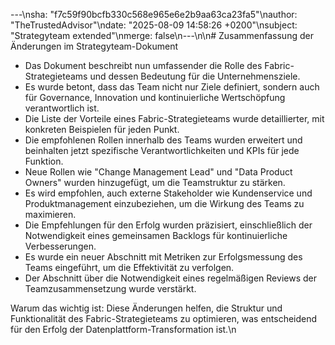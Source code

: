 ---\nsha: "f7c59f90bcfb330c568e965e6e2b9aa63ca23fa5"\nauthor: "TheTrustedAdvisor"\ndate: "2025-08-09 14:58:26 +0200"\nsubject: "Strategyteam extended"\nmerge: false\n---\n\n# Zusammenfassung der Änderungen im Strategyteam-Dokument

- Das Dokument beschreibt nun umfassender die Rolle des Fabric-Strategieteams und dessen Bedeutung für die Unternehmensziele.
- Es wurde betont, dass das Team nicht nur Ziele definiert, sondern auch für Governance, Innovation und kontinuierliche Wertschöpfung verantwortlich ist.
- Die Liste der Vorteile eines Fabric-Strategieteams wurde detaillierter, mit konkreten Beispielen für jeden Punkt.
- Die empfohlenen Rollen innerhalb des Teams wurden erweitert und beinhalten jetzt spezifische Verantwortlichkeiten und KPIs für jede Funktion.
- Neue Rollen wie "Change Management Lead" und "Data Product Owners" wurden hinzugefügt, um die Teamstruktur zu stärken.
- Es wird empfohlen, auch externe Stakeholder wie Kundenservice und Produktmanagement einzubeziehen, um die Wirkung des Teams zu maximieren.
- Die Empfehlungen für den Erfolg wurden präzisiert, einschließlich der Notwendigkeit eines gemeinsamen Backlogs für kontinuierliche Verbesserungen.
- Es wurde ein neuer Abschnitt mit Metriken zur Erfolgsmessung des Teams eingeführt, um die Effektivität zu verfolgen.
- Der Abschnitt über die Notwendigkeit eines regelmäßigen Reviews der Teamzusammensetzung wurde verstärkt.

Warum das wichtig ist: Diese Änderungen helfen, die Struktur und Funktionalität des Fabric-Strategieteams zu optimieren, was entscheidend für den Erfolg der Datenplattform-Transformation ist.\n